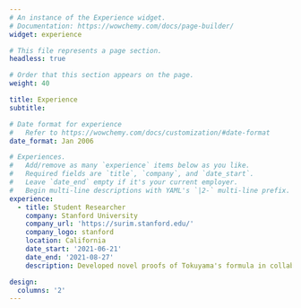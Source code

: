 ```yaml
---
# An instance of the Experience widget.
# Documentation: https://wowchemy.com/docs/page-builder/
widget: experience

# This file represents a page section.
headless: true

# Order that this section appears on the page.
weight: 40

title: Experience
subtitle:

# Date format for experience
#   Refer to https://wowchemy.com/docs/customization/#date-format
date_format: Jan 2006

# Experiences.
#   Add/remove as many `experience` items below as you like.
#   Required fields are `title`, `company`, and `date_start`.
#   Leave `date_end` empty if it's your current employer.
#   Begin multi-line descriptions with YAML's `|2-` multi-line prefix.
experience:
  - title: Student Researcher
    company: Stanford University
    company_url: 'https://surim.stanford.edu/'
    company_logo: stanford
    location: California
    date_start: '2021-06-21'
    date_end: '2021-08-27'
    description: Developed novel proofs of Tokuyama's formula in collaboration with three academic colleagues.

design:
  columns: '2'
---
```

